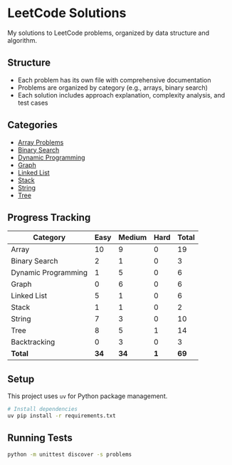 # LeetCode Solutions

My solutions to LeetCode problems, organized by data structure and algorithm.

## Structure

- Each problem has its own file with comprehensive documentation
- Problems are organized by category (e.g., arrays, binary search)
- Each solution includes approach explanation, complexity analysis, and test cases

## Categories

- [Array Problems](./problems/array/)
- [Binary Search](./problems/binary_search/)
- [Dynamic Programming](./problems/dynamic_programming/)
- [Graph](./problems/graph/)
- [Linked List](./problems/linked_list/)
- [Stack](./problems/stack/)
- [String](./problems/string/)
- [Tree](./problems/tree/)

## Progress Tracking

| Category | Easy | Medium | Hard | Total |
|----------|------|--------|------|-------|
| Array | 10 | 9 | 0 | 19 |
| Binary Search | 2 | 1 | 0 | 3 |
| Dynamic Programming | 1 | 5 | 0 | 6 |
| Graph | 0 | 6 | 0 | 6 |
| Linked List | 5 | 1 | 0 | 6 |
| Stack | 1 | 1 | 0 | 2 |
| String | 7 | 3 | 0 | 10 |
| Tree | 8 | 5 | 1 | 14 |
| Backtracking | 0 | 3 | 0 | 3 |
| **Total** | **34** | **34** | **1** | **69** |




## Setup

This project uses `uv` for Python package management.

```bash
# Install dependencies
uv pip install -r requirements.txt
```

## Running Tests

```bash
python -m unittest discover -s problems
```

